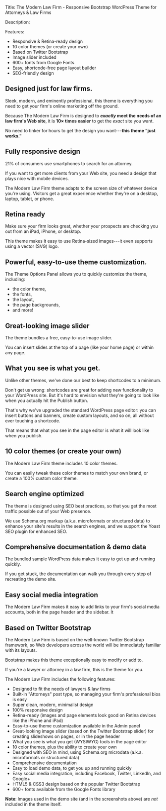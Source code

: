 
Title:
The Modern Law Firm - Responsive Bootstrap WordPress Theme for Attorneys & Law Firms


Description:


Features:

- Responsive & Retina-ready design
- 10 color themes (or create your own)
- Based on Twitter Bootstrap
- Image slider included
- 600+ fonts from Google Fonts
- Easy, shortcode-free page layout builder
- SEO-friendly design


## Designed just for law firms.
Sleek, modern, and eminently professional, this theme is everything you need to get your firm's online marketing off the ground.

Because The Modern Law Firm is designed to ***exactly* meet the needs of an law firm's Web site**, it is **10&times; times easier** to get the *exact* site you want.

No need to tinker for hours to get the design you want---**this theme "just works."**


## Fully responsive design

21% of consumers use smartphones to search for an attorney.

If you want to get more clients from your Web site, you need a design that plays nice with mobile devices.

The Modern Law Firm theme adapts to the screen size of whatever device you're using. Visitors get a great experience whether they're on a desktop, laptop, tablet, or phone.



## Retina ready

Make sure your firm looks great, whether your prospects are checking you out from an iPad, iPhone, or desktop.

This theme makes it easy to use Retina-sized images---it even supports using a vector (SVG) logo.


## Powerful, easy-to-use theme customization.

The Theme Options Panel allows you to quickly customize the theme, including:

- the color theme,
- the fonts,
- the layout,
- the page backgrounds,
- and more!



## Great-looking image slider

The theme bundles a free, easy-to-use image slider.

You can insert slides at the top of a page (like your home page) or within any page.



## What you see is what you get.

Unlike other themes, we've done our best to keep shortcodes to a minimum.

Don't get us wrong: shortcodes are great for adding new functionality to your WordPress site. But it's hard to envision what they're going to look like when you actually hit the Publish button.

That's why we've upgraded the standard WordPress page editor: you can insert buttons and banners, create custom layouts, and so on, all without ever touching a shortcode.

That means that what you see in the page editor is what it will look like when you publish.


## 10 color themes (or create your own)

The Modern Law Firm theme includes 10 color themes.

You can easily tweak these color themes to match your own brand, or create a 100% custom color theme.


## Search engine optimized

The theme is designed using SEO best practices, so that you get the most traffic possible out of your Web presence.

We use Schema.org markup (a.k.a. microformats or structured data) to enhance your site's results in the search engines, and we support the Yoast SEO plugin for enhanced SEO.


## Comprehensive documentation & demo data

The bundled sample WordPress data makes it easy to get up and running quickly.

If you get stuck, the documentation can walk you through every step of recreating the demo site.

## Easy social media integration

The Modern Law Firm makes it easy to add links to your firm's social media accounts, both in the page header and the sidebar. It 


## Based on Twitter Bootstrap

The Modern Law Firm is based on the well-known Twitter Bootstrap framework, so Web developers across the world will be immediately familiar with its layouts.

Bootstrap makes this theme exceptionally easy to modify or add to.



If you're a lawyer or attorney in a law firm, this is the theme for you.

The Modern Law Firm includes the following features:

- Designed to fit the needs of lawyers & law firms
- Built-in "Attorneys" post type, so managing your firm's professional bios is easy
- Super clean, modern, minimalist design
- 100% responsive design
- Retina-ready (images and page elements look good on Retina devices like the iPhone and iPad)
- Easy-to-use theme customization available in the Admin panel
- Great-looking image slider (based on the Twitter Bootstrap slider) for creating slideshows on pages, or in the page header
- What you see is what you get (WYSIWYG) tools in the page editor
- 10 color themes, plus the ability to create your own
- Designed with SEO in mind, using Schema.org microdata (a.k.a. microformats or structured data)
- Comprehensive documentation
- Easy to load demo data, to get you up and running quickly
- Easy social media integration, including Facebook, Twitter, LinkedIn, and Google+
- HTML5 & CSS3 design based on the popular Twitter Bootstrap
- 600+ fonts available from the Google Fonts library

**Note**: Images used in the demo site (and in the screenshots above) are *not* included in the theme itself.


















